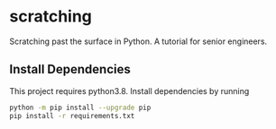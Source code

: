 # scratching
Scratching past the surface in Python. A tutorial for senior engineers.


## Install Dependencies

This project requires python3.8. Install dependencies by running

```bash
python -m pip install --upgrade pip
pip install -r requirements.txt
```
